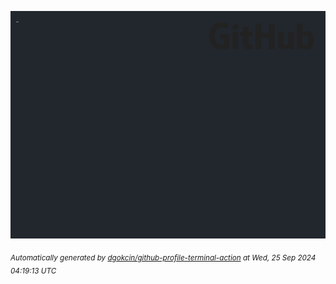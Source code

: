 ![gifOS](os.gif)



<sub><i>Automatically generated by [dgokcin/github-profile-terminal-action](https://github.com/dgokcin/github-profile-terminal-action) at Wed, 25 Sep 2024 04:19:13 UTC</i></sub>
